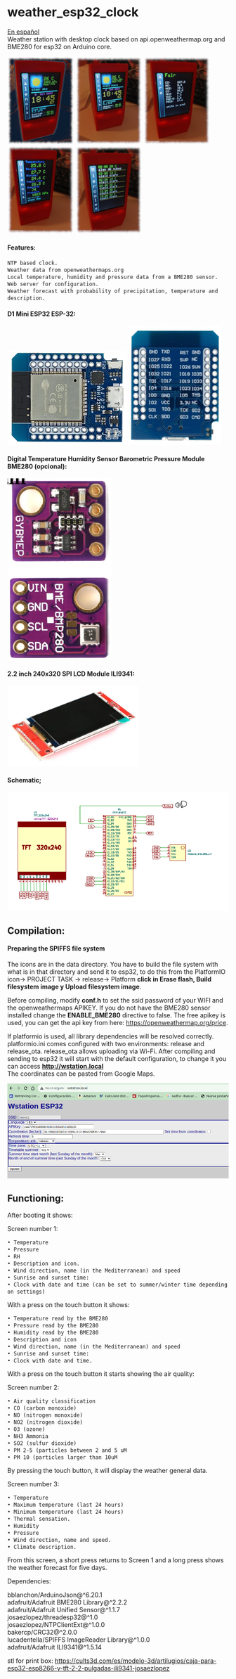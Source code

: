# weather_esp32_clock
[En español](LEEME.md)  
Weather station with desktop clock based on api.openweathermap.org and BME280 for esp32 on Arduino core.


![Alt text](images/en_screen1.png)
![Alt text](images/es_screen1.png)
![Alt text](images/en_air_quality.png)
![Alt text](images/en_screen2.png)
![Alt text](images/es_forecast_screen.png)


#### Features:
  
    NTP based clock.
    Weather data from openweathermaps.org
    Local temperature, humidity and pressure data from a BME280 sensor.
    Web server for configuration.
    Weather forecast with probability of precipitation, temperature and description. 

#### D1 Mini ESP32 ESP-32:

![Alt text](images/wemo_d1_mini_A.png) ![Alt text](images/wemo_d1_mini_B.png)

#### Digital Temperature Humidity Sensor Barometric Pressure Module BME280 (opcional):

![Alt text](/images/bme280.png)

#### 2.2 inch 240x320 SPI LCD Module ILI9341:

![Alt text](/images/TFT_2_2_ILI9341.png)

#### Schematic;

![Alt text](/images/schematic.png)

## Compilation:

  #### Preparing the SPIFFS file system

The icons are in the data directory. You have to build the file system with what is in that directory and send it to esp32, to do this from the PlatformIO icon→ PROJECT TASK → release→ Platform **click in Erase flash, Build filesystem image y Upload filesystem image**.

Before compiling, modify **conf.h** to set the ssid password of your WIFI and the openweathermaps APIKEY.
If you do not have the BME280 sensor installed change the **ENABLE_BME280** directive to false.
The free apikey is used, you can get the api key from here: https://openweathermap.org/price.

If platformio is used, all library dependencies will be resolved correctly.
platformio.ini comes configured with two environments: release and release_ota. release_ota allows uploading via Wi-Fi.
After compiling and sending to esp32 it will start with the default configuration, to change it you can access **http://wstation.local**  
The coordinates can be pasted from Google Maps.

![Alt text](/images/web.png)


## Functioning:

After booting it shows:

Screen number 1:

    • Temperature
    • Pressure
    • RH
    • Description and icon.
    • Wind direction, name (in the Mediterranean) and speed
    • Sunrise and sunset time:
    • Clock with date and time (can be set to summer/winter time depending on settings)

With a press on the touch button it shows:

    • Temperature read by the BME280
    • Pressure read by the BME280
    • Humidity read by the BME280
    • Description and icon
    • Wind direction, name (in the Mediterranean) and speed
    • Sunrise and sunset time:
    • Clock with date and time.

With a press on the touch button it starts showing the air quality:

Screen number 2:

    • Air quality classification
    • CO (carbon monoxide)
    • NO (nitrogen monoxide)
    • NO2 (nitrogen dioxide)
    • O3 (ozone)
    • NH3 Ammonia
    • SO2 (sulfur dioxide)
    • PM 2-5 (particles between 2 and 5 uM
    • PM 10 (particles larger than 10uM


By pressing the touch button, it will display the weather general data.  

Screen number 3:

    • Temperature
    • Maximum temperature (last 24 hours)
    • Minimum temperature (last 24 hours)
    • Thermal sensation.
    • Humidity
    • Pressure
    • Wind direction, name and speed.
    • Climate description.

From this screen, a short press returns to Screen 1 and a long press shows the weather forecast for five days.

Dependencies:

 bblanchon/ArduinoJson@^6.20.1  
 adafruit/Adafruit BME280 Library@^2.2.2  
 adafruit/Adafruit Unified Sensor@^1.1.7  
 josaezlopez/threadesp32@^1.0  
 josaezlopez/NTPClientExt@^1.0.0  
 bakercp/CRC32@^2.0.0  
 lucadentella/SPIFFS ImageReader Library@^1.0.0  
 adafruit/Adafruit ILI9341@^1.5.14  

stl for print box:
https://cults3d.com/es/modelo-3d/artilugios/caja-para-esp32-esp8266-y-tft-2-2-pulgadas-ili9341-josaezlopez

